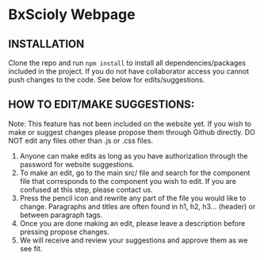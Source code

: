 # BxScioly Webpage

## INSTALLATION ##
Clone the repo and run `npm install` to install all dependencies/packages included in the project. If you do not have collaborator access you cannot push changes to the code. See below for edits/suggestions.


## HOW TO EDIT/MAKE SUGGESTIONS: ##
Note: This feature has not been included on the website yet. If you wish to make or suggest changes please propose them through Github directly. DO NOT edit any files other than .js or .css files.
1. Anyone can make edits as long as you have authorization through the password for website suggestions. 
2. To make an edit, go to the main src/ file and search for the component file that corresponds to the component you wish to edit. If you are confused at this step, please contact us.
3. Press the pencil icon and rewrite any part of the file you would like to change. Paragraphs and titles are often found in h1, h2, h3... (header) or between paragraph tags.
4. Once you are done making an edit, please leave a description before pressing propose changes.
5. We will receive and review your suggestions and approve them as we see fit.
